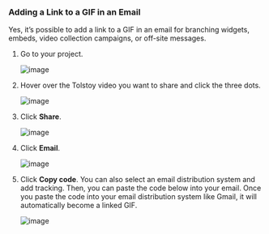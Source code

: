 ### Adding a Link to a GIF in an Email

Yes, it’s possible to add a link to a GIF in an email for branching widgets, embeds, video collection campaigns, or off-site messages.

1. Go to your project.

   ![image](https://github.com/user-attachments/assets/225eafa3-395d-44f5-99dc-95b9dafd3cc8)

2. Hover over the Tolstoy video you want to share and click the three dots.

   ![image](https://github.com/user-attachments/assets/077975d0-abd8-4690-bf61-521e035d4efb)

3. Click **Share**.

   ![image](https://github.com/user-attachments/assets/4b6d4e6c-2e2b-433b-95e4-e052b58857aa)

4. Click **Email**.

   ![image](https://github.com/user-attachments/assets/523cd25a-7d25-45ee-8789-50ceaa736c0f)

5. Click **Copy code**. You can also select an email distribution system and add tracking. Then, you can paste the code below into your email. Once you paste the code into your email distribution system like Gmail, it will automatically become a linked GIF.

   ![image](https://github.com/user-attachments/assets/7c0aef80-5f24-47ea-b547-5a5bcda595cf)
